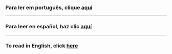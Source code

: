 ### Para ler em português, clique [**aqui**](https://github.com/nrxschool/foundry-101/tree/main/pt)

__________________________

### Para leer en español, haz clic [**aquí**](https://github.com/nrxschool/foundry-101/tree/main/es)

__________________________

### To read in English, click [**here**](https://github.com/nrxschool/foundry-101/tree/main/en)